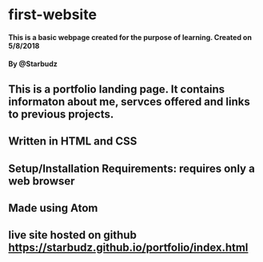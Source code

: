# first-website
#### This is a basic webpage created for the purpose of learning. Created on 5/8/2018
#### By @Starbudz
## This is a portfolio landing page. It contains informaton about me, servces offered and links to previous projects.
## Written in HTML and CSS
## Setup/Installation Requirements: requires only a web browser
## Made using Atom
## live site hosted on github https://starbudz.github.io/portfolio/index.html
